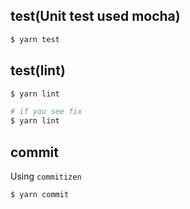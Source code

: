 ## test(Unit test used mocha)

```bash
$ yarn test
```

## test(lint)

```bash
$ yarn lint

# if you see fix
$ yarn lint
```

## commit

Using `commitizen`

```
$ yarn commit
```
